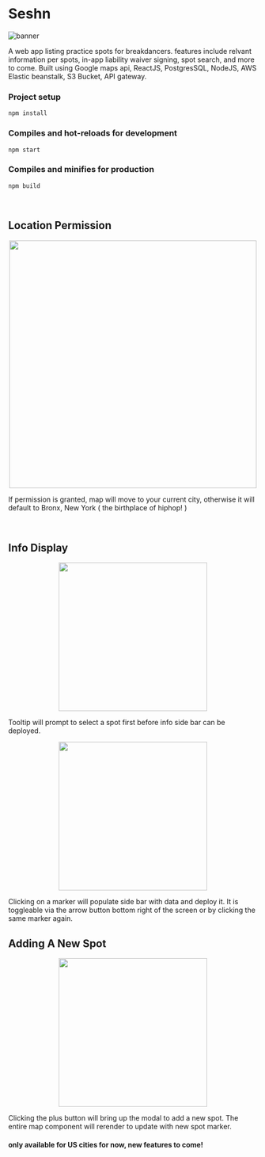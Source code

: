 # Seshn

![banner](../master/screenshots/banner.png)

A web app listing practice spots for breakdancers. features include relvant information per spots, in-app liability waiver signing, spot search, and more to come. Built using Google maps api, ReactJS, PostgresSQL, NodeJS, AWS Elastic beanstalk, S3 Bucket, API gateway.

### Project setup

```
npm install
```

### Compiles and hot-reloads for development

```
npm start
```

### Compiles and minifies for production

```
npm build
```

<br/>

## Location Permission

<p align="center">
  <img src="../master/screenshots/permission.png" width="500px"/>
</p>
<p width="500px">If permission is granted, map will move to your current city, otherwise it will default to Bronx, New York ( the birthplace of hiphop! )</p>

<br/>

## Info Display

<p align="center">
  <img src="../master/screenshots/tooltip.png" width="300px"/>
</p>
Tooltip will prompt to select a spot first before info side bar can be deployed.

<br/>

<p align="center">
  <img src="../master/screenshots/sidebar.png" width="300px"/>
</p>
Clicking on a marker will populate side bar with data and deploy it.
It is toggleable via the arrow button bottom right of the screen or by clicking the same marker again.

<br/>

## Adding A New Spot

<p align="center">
  <img src="../master/screenshots/modal.png" width="300px"/>
</p>
Clicking the plus button will bring up the modal to add a new spot.
The entire map component will rerender to update with new spot marker.

#### only available for US cities for now, new features to come!
